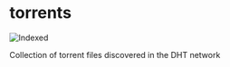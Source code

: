 torrents 
========
![Indexed](https://img.shields.io/badge/indexed-48560-blue)

Collection of torrent files discovered in the DHT network
